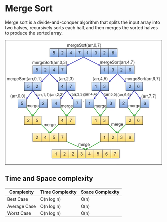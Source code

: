 # Merge Sort
Merge sort is a divide-and-conquer algorithm that splits the input array into two halves, recursively sorts each half, and then merges the sorted halves to produce the sorted array.

![Merge Sort](./merge-sort.webp)

## Time and Space complexity

| **Complexity**  | **Time Complexity** | **Space Complexity** |
|-----------------|---------------------|----------------------|
| Best Case       | O(n log n)     | O(n)             |
| Average Case    | O(n log n)     | O(n)             |
| Worst Case      | O(n log n)     | O(n)             |

